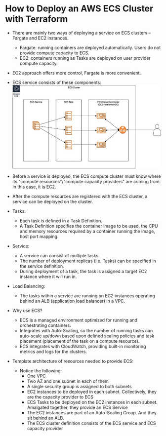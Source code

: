 # How to Deploy an AWS ECS Cluster with Terraform

- There are mainly two ways of deploying a service on ECS clusters – Fargate and EC2 instances. 
    - Fargate: running containers are deployed automatically. Users do not provide compute capacity to ECS.
    - EC2: containers running as Tasks are deployed on user provider compute capacity.
- EC2 approach offers more control, Fargate is more convenient.
- ECS service consists of these components:
![](./docs/ecs-task-definition-terraform.jpg)

- Before a service is deployed, the ECS compute cluster must know where its "compute resources"/"compute capacity providers" are coming from. In this case, it is EC2.
- After the compute resources are registered with the ECS cluster, a service can be deployed on the cluster.

- Tasks:
    - Each task is defined in a Task Definition.
    - A Task Definition specifies the container image to be used, the CPU and memory resources required by a container running the image, host port mapping.

- Service:
    - A service can consist of multiple tasks.
    - The number of deployment replicas (i.e. Tasks) can be specified in the service definition.
    - During deployment of a task, the task is assigned a target EC2 instance where it will run in.

- Load Balancing:
    - The tasks within a service are running on EC2 instances operating behind an ALB (application load balancer) in a VPC.

- Why use ECS?
    - ECS is a managed environment optimized for running and orchestrating containers.
    - Integrates with Auto-Scaling, so the number of running tasks can auto-scale up/down based upon defined scaling policies and task placement (placement of the task on a compute resource).
    - ECS integrates with CloudWatch, providing built-in monitoring metrics and logs for the clusters.

- Template architecture of resources needed to provide ECS:
    - Notice the following:
        - One VPC
        - Two AZ and one subnet in each of them
        - A single security group is assigned to both subnets
        - EC2 instances to be deployed in each subnet. Collectively, they are the capacity provider to ECS
        - ECS Tasks to be deployed on the EC2 instances in each subnet. Amalgated together, they provide an ECS Service
        - The EC2 instances are part of an Auto-Scaling Group. And they sit behind an ALB.
        - The ECS cluster definition consists of the ECS service and ECS capacity provider